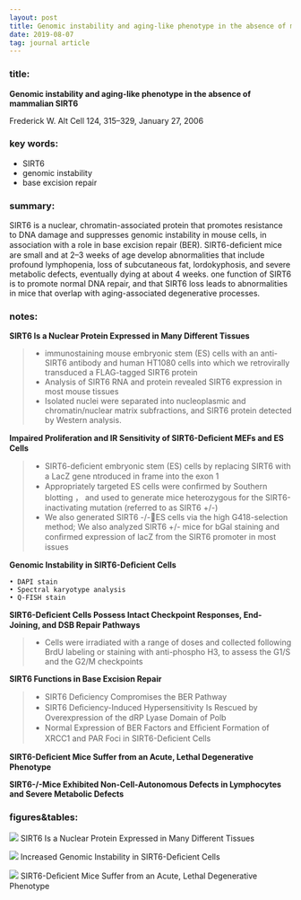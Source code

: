 ```yaml
---
layout: post
title: Genomic instability and aging-like phenotype in the absence of mammalian SIRT6
date: 2019-08-07
tag: journal article
---
```


### title:
**Genomic instability and aging-like phenotype in the absence of mammalian SIRT6**

  Frederick W. Alt
  Cell 124, 315–329, January 27, 2006

### key words:
- SIRT6
- genomic instability
- base excision repair

### summary:
 SIRT6 is a nuclear, chromatin-associated protein that promotes resistance to DNA damage and suppresses genomic instability in mouse cells, in association with a role in base excision repair (BER). SIRT6-deﬁcient mice are small and at 2–3 weeks of age develop abnormalities that include profound lymphopenia, loss of subcutaneous fat, lordokyphosis, and severe metabolic defects, eventually dying at about 4 weeks. one function of SIRT6 is to promote normal DNA repair, and that SIRT6 loss leads to abnormalities in mice that overlap with aging-associated degenerative processes.

### notes:
**SIRT6 Is a Nuclear Protein Expressed in Many Different Tissues**
>* immunostaining mouse embryonic stem (ES) cells with an anti-SIRT6 antibody and human HT1080 cells into which we retrovirally transduced a FLAG-tagged SIRT6 protein
>* Analysis of SIRT6 RNA and protein revealed SIRT6 expression in most mouse tissues
>* Isolated nuclei were separated into nucleoplasmic and chromatin/nuclear matrix subfractions, and SIRT6 protein detected by Western analysis.

**Impaired Proliferation and IR Sensitivity of SIRT6-Deﬁcient MEFs and ES Cells**
>* SIRT6-deﬁcient embryonic stem (ES) cells by replacing SIRT6 with a LacZ gene ntroduced in frame into the exon 1
>* Appropriately targeted ES cells were conﬁrmed by Southern blotting ， and used to generate mice heterozygous for the SIRT6-inactivating mutation (referred to as SIRT6 +/-)
>* We also generated SIRT6 -/-ES cells via the high G418-selection method; We also analyzed SIRT6 +/- mice for bGal staining and conﬁrmed expression of lacZ from the SIRT6 promoter in most issues

**Genomic Instability in SIRT6-Deﬁcient Cells**
```
• DAPI stain
• Spectral karyotype analysis
• Q-FISH stain
```

**SIRT6-Deﬁcient Cells Possess Intact Checkpoint Responses, End-Joining, and DSB Repair Pathways**
>* Cells were irradiated with a range of doses and collected following BrdU labeling or staining with anti-phospho H3, to assess the G1/S and the G2/M checkpoints

**SIRT6 Functions in Base Excision Repair**
>* SIRT6 Deﬁciency Compromises the BER Pathway
>* SIRT6 Deﬁciency-Induced Hypersensitivity Is Rescued by Overexpression of the dRP Lyase Domain of Polb
>* Normal Expression of BER Factors and Efﬁcient Formation of XRCC1 and PAR Foci in SIRT6-Deﬁcient Cells

**SIRT6-Deﬁcient Mice Suffer from an Acute, Lethal Degenerative Phenotype**


**SIRT6-/-Mice Exhibited Non-Cell-Autonomous Defects in Lymphocytes and Severe Metabolic Defects**

### figures&tables:
![](https://i.loli.net/2019/08/07/H8AGTQmhCnslgLM.png)
SIRT6 Is a Nuclear Protein Expressed in Many Different Tissues

![](https://i.loli.net/2019/08/07/txkXZRvK7Vl58Uq.png)
Increased Genomic Instability in SIRT6-Deﬁcient Cells

![](https://i.loli.net/2019/08/07/LjId5X6MoerPWq1.png)
SIRT6-Deﬁcient Mice Suffer from an Acute, Lethal Degenerative Phenotype
